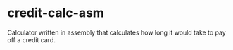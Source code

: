 # credit-calc-asm
Calculator written in assembly that calculates how long it would take to pay off a credit card.

